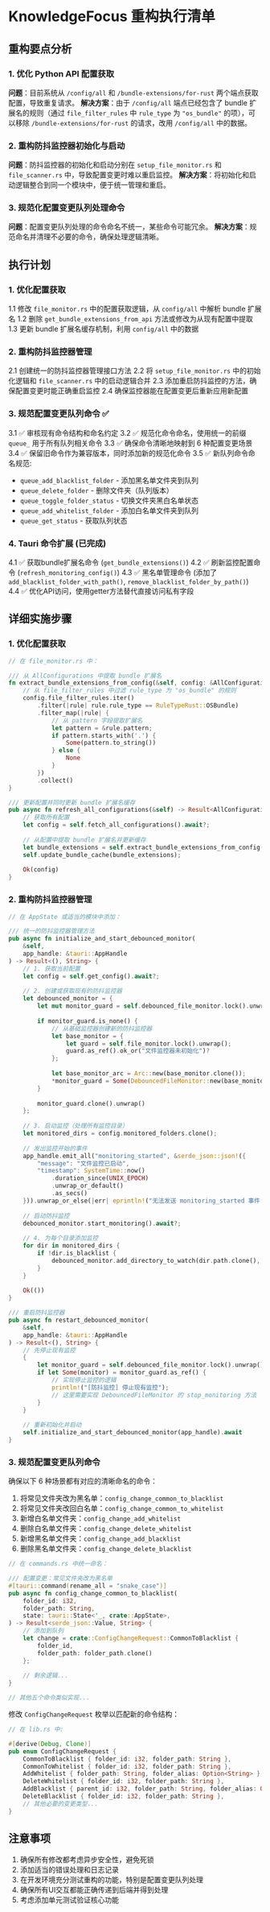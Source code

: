 # KnowledgeFocus 重构执行清单

## 重构要点分析

### 1. 优化 Python API 配置获取
**问题**：目前系统从 `/config/all` 和 `/bundle-extensions/for-rust` 两个端点获取配置，导致重复请求。
**解决方案**：由于 `/config/all` 端点已经包含了 bundle 扩展名的规则（通过 `file_filter_rules` 中 `rule_type` 为 `"os_bundle"` 的项），可以移除 `/bundle-extensions/for-rust` 的请求，改用 `/config/all` 中的数据。

### 2. 重构防抖监控器初始化与启动
**问题**：防抖监控器的初始化和启动分别在 `setup_file_monitor.rs` 和 `file_scanner.rs` 中，导致配置变更时难以重启监控。
**解决方案**：将初始化和启动逻辑整合到同一个模块中，便于统一管理和重启。

### 3. 规范化配置变更队列处理命令
**问题**：配置变更队列处理的命令命名不统一，某些命令可能冗余。
**解决方案**：规范命名并清理不必要的命令，确保处理逻辑清晰。

## 执行计划

### 1. 优化配置获取
1.1 修改 `file_monitor.rs` 中的配置获取逻辑，从 `config/all` 中解析 bundle 扩展名
1.2 删除 `get_bundle_extensions_from_api` 方法或修改为从现有配置中提取
1.3 更新 bundle 扩展名缓存机制，利用 `config/all` 中的数据

### 2. 重构防抖监控器管理
2.1 创建统一的防抖监控器管理接口方法
2.2 将 `setup_file_monitor.rs` 中的初始化逻辑和 `file_scanner.rs` 中的启动逻辑合并
2.3 添加重启防抖监控的方法，确保配置变更时能正确重启监控
2.4 确保监控器能在配置变更后重新应用新配置

### 3. 规范配置变更队列命令 ✅
3.1 ✅ 审核现有命令结构和命名约定
3.2 ✅ 规范化命令命名，使用统一的前缀 `queue_` 用于所有队列相关命令
3.3 ✅ 确保命令清晰地映射到 6 种配置变更场景
3.4 ✅ 保留旧命令作为兼容版本，同时添加新的规范化命令
3.5 ✅ 新队列命令命名规范:
   - `queue_add_blacklist_folder` - 添加黑名单文件夹到队列
   - `queue_delete_folder` - 删除文件夹（队列版本）
   - `queue_toggle_folder_status` - 切换文件夹黑白名单状态
   - `queue_add_whitelist_folder` - 添加白名单文件夹到队列
   - `queue_get_status` - 获取队列状态

### 4. Tauri 命令扩展 (已完成)
4.1 ✅ 获取bundle扩展名命令 (`get_bundle_extensions()`)
4.2 ✅ 刷新监控配置命令 (`refresh_monitoring_config()`) 
4.3 ✅ 黑名单管理命令 (添加了`add_blacklist_folder_with_path()`, `remove_blacklist_folder_by_path()`)
4.4 ✅ 优化API访问，使用getter方法替代直接访问私有字段

## 详细实施步骤

### 1. 优化配置获取

```rust
// 在 file_monitor.rs 中：

/// 从 AllConfigurations 中提取 bundle 扩展名
fn extract_bundle_extensions_from_config(&self, config: &AllConfigurations) -> Vec<String> {
    // 从 file_filter_rules 中过滤 rule_type 为 "os_bundle" 的规则
    config.file_filter_rules.iter()
        .filter(|rule| rule.rule_type == RuleTypeRust::OSBundle)
        .filter_map(|rule| {
            // 从 pattern 字段提取扩展名
            let pattern = &rule.pattern;
            if pattern.starts_with('.') {
                Some(pattern.to_string())
            } else {
                None
            }
        })
        .collect()
}

/// 更新配置并同时更新 bundle 扩展名缓存
pub async fn refresh_all_configurations(&self) -> Result<AllConfigurations, String> {
    // 获取所有配置
    let config = self.fetch_all_configurations().await?;
    
    // 从配置中提取 bundle 扩展名并更新缓存
    let bundle_extensions = self.extract_bundle_extensions_from_config(&config);
    self.update_bundle_cache(bundle_extensions);
    
    Ok(config)
}
```

### 2. 重构防抖监控器管理

```rust
// 在 AppState 或适当的模块中添加：

/// 统一的防抖监控器管理方法
pub async fn initialize_and_start_debounced_monitor(
    &self,
    app_handle: &tauri::AppHandle
) -> Result<(), String> {
    // 1. 获取当前配置
    let config = self.get_config().await?;
    
    // 2. 创建或获取现有的防抖监控器
    let debounced_monitor = {
        let mut monitor_guard = self.debounced_file_monitor.lock().unwrap();
        
        if monitor_guard.is_none() {
            // 从基础监控器创建新的防抖监控器
            let base_monitor = {
                let guard = self.file_monitor.lock().unwrap();
                guard.as_ref().ok_or("文件监控器未初始化")?
            };
            
            let base_monitor_arc = Arc::new(base_monitor.clone());
            *monitor_guard = Some(DebouncedFileMonitor::new(base_monitor_arc));
        }
        
        monitor_guard.clone().unwrap()
    };
    
    // 3. 启动监控（处理所有监控目录）
    let monitored_dirs = config.monitored_folders.clone();
    
    // 发出监控开始的事件
    app_handle.emit_all("monitoring_started", &serde_json::json!({
        "message": "文件监控已启动",
        "timestamp": SystemTime::now()
            .duration_since(UNIX_EPOCH)
            .unwrap_or_default()
            .as_secs()
    })).unwrap_or_else(|err| eprintln!("无法发送 monitoring_started 事件: {}", err));
    
    // 启动防抖监控
    debounced_monitor.start_monitoring().await?;
    
    // 4. 为每个目录添加监控
    for dir in monitored_dirs {
        if !dir.is_blacklist {
            debounced_monitor.add_directory_to_watch(dir.path.clone(), Duration::from_millis(500)).await?;
        }
    }
    
    Ok(())
}

/// 重启防抖监控器
pub async fn restart_debounced_monitor(
    &self,
    app_handle: &tauri::AppHandle
) -> Result<(), String> {
    // 先停止现有监控
    {
        let monitor_guard = self.debounced_file_monitor.lock().unwrap();
        if let Some(monitor) = monitor_guard.as_ref() {
            // 实现停止监控的逻辑
            println!("[防抖监控] 停止现有监控");
            // 这里需要实现 DebouncedFileMonitor 的 stop_monitoring 方法
        }
    }
    
    // 重新初始化并启动
    self.initialize_and_start_debounced_monitor(app_handle).await
}
```

### 3. 规范配置变更队列命令

确保以下 6 种场景都有对应的清晰命名的命令：

1. 将常见文件夹改为黑名单：`config_change_common_to_blacklist`
2. 将常见文件夹改回白名单：`config_change_common_to_whitelist`
3. 新增白名单文件夹：`config_change_add_whitelist`
4. 删除白名单文件夹：`config_change_delete_whitelist` 
5. 新增黑名单文件夹：`config_change_add_blacklist`
6. 删除黑名单文件夹：`config_change_delete_blacklist`

```rust
// 在 commands.rs 中统一命名：

/// 配置变更：常见文件夹改为黑名单
#[tauri::command(rename_all = "snake_case")]
pub async fn config_change_common_to_blacklist(
    folder_id: i32,
    folder_path: String,
    state: tauri::State<'_, crate::AppState>,
) -> Result<serde_json::Value, String> {
    // 添加到队列
    let change = crate::ConfigChangeRequest::CommonToBlacklist { 
        folder_id, 
        folder_path: folder_path.clone() 
    };
    
    // 剩余逻辑...
}

// 其他五个命令类似实现...
```

修改 `ConfigChangeRequest` 枚举以匹配新的命令结构：

```rust
// 在 lib.rs 中:

#[derive(Debug, Clone)]
pub enum ConfigChangeRequest {
    CommonToBlacklist { folder_id: i32, folder_path: String },
    CommonToWhitelist { folder_id: i32, folder_path: String },
    AddWhitelist { folder_path: String, folder_alias: Option<String> },
    DeleteWhitelist { folder_id: i32, folder_path: String },
    AddBlacklist { parent_id: i32, folder_path: String, folder_alias: Option<String> },
    DeleteBlacklist { folder_id: i32, folder_path: String },
    // 其他必要的变更类型...
}
```

## 注意事项

1. 确保所有修改都考虑异步安全性，避免死锁
2. 添加适当的错误处理和日志记录
3. 在开发环境充分测试重构的功能，特别是配置变更队列处理
4. 确保所有UI交互都能正确传递到后端并得到处理
5. 考虑添加单元测试验证核心功能
